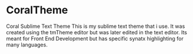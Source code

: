 CoralTheme
==========

Coral Sublime Text Theme
This is my sublime text theme that i use.
It was created using the tmTheme editor but was later edited in the text editor.
Its meant for Front End Development but has specific synatx highlighting for many languages.

